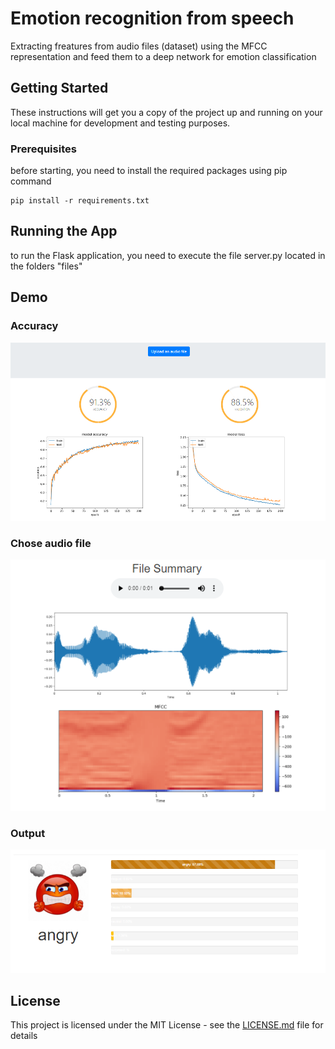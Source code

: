 # Emotion recognition from speech

Extracting freatures from audio files (dataset) using the MFCC representation and feed them to a deep network for emotion classification

## Getting Started

These instructions will get you a copy of the project up and running on your local machine for development and testing purposes.

### Prerequisites

before starting, you need to install the required packages using pip command

```
pip install -r requirements.txt
```


## Running the App

to run the Flask application, you need to execute the file server.py located in the folders "files" 


## Demo

### Accuracy
![Alt text](imgs/Capture1.PNG?raw=true "Title")

### Chose audio file
![Alt text](imgs/Capture2.PNG?raw=true "Title")

### Output
![Alt text](imgs/Capture3.PNG?raw=true "Title")

## License

This project is licensed under the MIT License - see the [LICENSE.md](LICENSE.md) file for details
